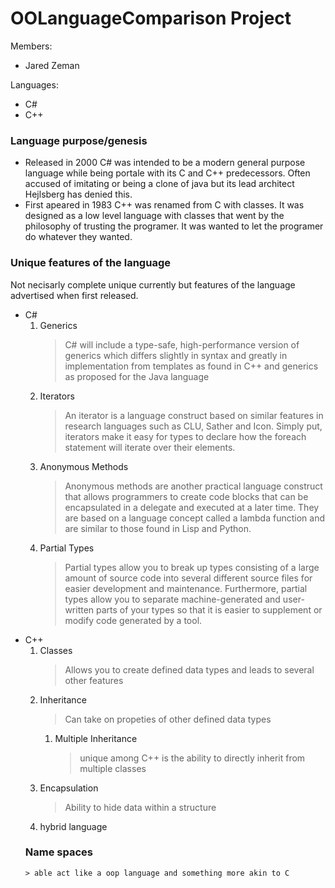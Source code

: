 # OOLanguageComparison Project
Members:
- Jared Zeman

Languages: 
- C#
- C++

### Language purpose/genesis
- Released in 2000 C# was intended to be a modern general purpose language while being portale with its C and C++ predecessors. Often accused of imitating or being a clone of java but its lead architect Hejlsberg has denied this.
- First apeared in 1983 C++ was renamed from C with classes. It was designed as a low level language with classes that went by the philosophy of trusting the programer. It was wanted to let the programer do whatever they wanted.
### Unique features of the language
Not necisarly complete unique currently but features of the language advertised when first released.
- C#
  1. Generics
      >C# will include a type-safe, high-performance version of generics which differs slightly in syntax and greatly in implementation from templates as found in C++ and generics as proposed for the Java language
  2. Iterators
      >An iterator is a language construct based on similar features in research languages such as CLU, Sather and Icon. Simply put, iterators make it easy for types to declare how the foreach statement will iterate over their elements.
  3. Anonymous Methods
      > Anonymous methods are another practical language construct that allows programmers to create code blocks that can be encapsulated in a delegate and executed at a later time. They are based on a language concept called a lambda function and are similar to those found in Lisp and Python.
  4. Partial Types
      > Partial types allow you to break up types consisting of a large amount of source code into several different source files for easier development and maintenance. Furthermore, partial types allow you to separate machine-generated and user-written parts of your types so that it is easier to supplement or modify code generated by a tool.
 - C++
   1. Classes
       > Allows you to create defined data types and leads to several other features
   2. Inheritance
       > Can take on propeties of other defined data types
       1. Multiple Inheritance
           >unique among C++ is the ability to directly inherit from multiple classes
   3. Encapsulation
       > Ability to hide data within a structure
   4. hybrid language
   ### Name spaces
       > able act like a oop language and something more akin to C
